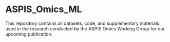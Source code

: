 # ASPIS_Omics_ML
This repository contains all datasets, code, and supplementary materials used in the research conducted by the ASPIS Omics Working Group for our upcoming publication.
